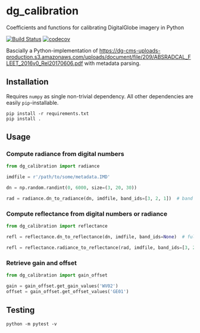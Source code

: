 # dg_calibration
Coefficients and functions for calibrating DigitalGlobe imagery in Python

[![Build Status](https://travis-ci.org/DHI-GRAS/dg-calibration.svg?branch=master)](https://travis-ci.org/DHI-GRAS/dg-calibration)
[![codecov](https://codecov.io/gh/DHI-GRAS/dg_calibration/branch/master/graph/badge.svg)](https://codecov.io/gh/DHI-GRAS/dg_calibration)

Bascially a Python-implementation of https://dg-cms-uploads-production.s3.amazonaws.com/uploads/document/file/209/ABSRADCAL_FLEET_2016v0_Rel20170606.pdf with metadata parsing.

## Installation

Requires `numpy` as single non-trivial dependency. All other dependencies are easily `pip`-installable.

```
pip install -r requirements.txt
pip install .
```

## Usage

### Compute radiance from digital numbers

```python
from dg_calibration import radiance

imdfile = r'/path/to/some/metadata.IMD'

dn = np.random.randint(0, 6000, size=(3, 20, 30))

rad = radiance.dn_to_radiance(dn, imdfile, band_ids=[3, 2, 1])  # band 4, 3, 2
```

### Compute reflectance from digital numbers or radiance

```python
from dg_calibration import reflectance

refl = reflectance.dn_to_reflectance(dn, imdfile, band_ids=None)  # full band stack

refl = reflectance.radiance_to_reflectance(rad, imdfile, band_ids=[3, 2, 1])
```

### Retrieve gain and offset

```python
from dg_calibration import gain_offset

gain = gain_offset.get_gain_values('WV02')
offset = gain_offset.get_offset_values('GE01')
```

## Testing

```
python -m pytest -v
```
